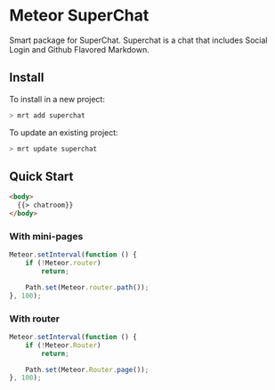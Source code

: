 Meteor SuperChat
================

Smart package for SuperChat. Superchat is a chat that includes Social Login and Github Flavored Markdown.

## Install

To install in a new project:
```bash
> mrt add superchat
```

To update an existing project:
```bash
> mrt update superchat
```

## Quick Start

```html
<body>
  {{> chatroom}}
</body>
```

### With mini-pages
```javascript
Meteor.setInterval(function () {
    if (!Meteor.router)
        return;

    Path.set(Meteor.router.path());
}, 100);
```

### With router
```javascript
Meteor.setInterval(function () {
    if (!Meteor.Router)
        return;

    Path.set(Meteor.Router.page());
}, 100);
```

